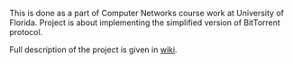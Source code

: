 This is done as a part of Computer Networks course work at University of Florida. 
Project is about implementing the simplified version of BitTorrent protocol. 

Full description of the project is given in [wiki](https://github.com/sankee168/P2PSharingProject/wiki). 
